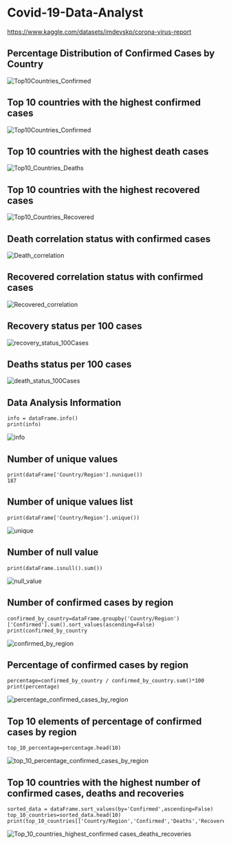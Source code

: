 # Covid-19-Data-Analyst
https://www.kaggle.com/datasets/imdevskp/corona-virus-report




## Percentage Distribution of Confirmed Cases by Country
![Top10Countries_Confirmed](Graphic_Analysis_Results/Top10_Countries_Confirmed_Pie_Chart.png)

## Top 10 countries with the highest confirmed cases
![Top10Countries_Confirmed](Graphic_Analysis_Results/Top10_Countries_Confirmed.png)

## Top 10 countries with the highest death cases
![Top10_Countries_Deaths](Graphic_Analysis_Results/Top10_Countries_Deaths.png)

## Top 10 countries with the highest recovered cases
![Top10_Countries_Recovered](Graphic_Analysis_Results/Top10_Countries_Recovered.png)

## Death correlation status with confirmed cases
![Death_correlation](Graphic_Analysis_Results/Confirmed_Death_Correlation.png)

## Recovered correlation status with confirmed cases
![Recovered_correlation](Graphic_Analysis_Results/Confirmed_Recovered_Correlation.png)

## Recovery status per 100 cases
![recovery_status_100Cases](Graphic_Analysis_Results/Recovery_status_per_100_cases.png)

## Deaths status per 100 cases
![death_status_100Cases](Graphic_Analysis_Results/Deaths_status_per_100_cases.png)






## Data Analysis Information
```
info = dataFrame.info()
print(info)
```
![info](Graphic_Analysis_Results/Info.png)


## Number of unique values
```
print(dataFrame['Country/Region'].nunique())
187
```

## Number of unique values list
```
print(dataFrame['Country/Region'].unique())
```
![unique](Graphic_Analysis_Results/number_of_unique.png)

## Number of null value
```
print(dataFrame.isnull().sum())
```
![null_value](Graphic_Analysis_Results/Number_of_null_value.png)

## Number of confirmed cases by region
```
confirmed_by_country=dataFrame.groupby('Country/Region')['Confirmed'].sum().sort_values(ascending=False)
print(confirmed_by_country
```
![confirmed_by_region](Graphic_Analysis_Results/Number_of_confirmed_case_by_region.png)

## Percentage of confirmed cases by region
```
percentage=confirmed_by_country / confirmed_by_country.sum()*100
print(percentage)
```
![percentage_confirmed_cases_by_region](Graphic_Analysis_Results/Percentage_of_confirmed_cases_by_region.png)

## Top 10 elements of percentage of confirmed cases by region
```
top_10_percentage=percentage.head(10)
```
![top_10_percentage_confirmed_cases_by_region](Graphic_Analysis_Results/Top_10_percentage_confirmed_cases_by_region.png)

## Top 10 countries with the highest number of confirmed cases, deaths and recoveries
```
sorted_data = dataFrame.sort_values(by='Confirmed',ascending=False)
top_10_countries=sorted_data.head(10)
print(top_10_countries[['Country/Region','Confirmed','Deaths','Recovered']])
```
![Top_10_countries_highest_confirmed cases_deaths_recoveries](Graphic_Analysis_Results/Top_10_countries_highest_confirmed_cases_deaths_recoveries.png)
